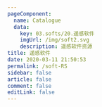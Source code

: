 ```yaml
---
pageComponent: 
  name: Catalogue
  data: 
    key: 03.softs/20.遥感软件
    imgUrl: /img/soft2.svg
    description: 遥感软件资源
title: 遥感软件
date: 2020-03-11 21:50:53
permalink: /soft-RS
sidebar: false
article: false
comment: false
editLink: false
---
```

